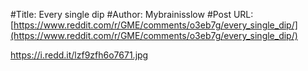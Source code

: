 #Title: Every single dip
#Author: Mybrainisslow
#Post URL: [https://www.reddit.com/r/GME/comments/o3eb7g/every_single_dip/](https://www.reddit.com/r/GME/comments/o3eb7g/every_single_dip/)


https://i.redd.it/lzf9zfh6o7671.jpg